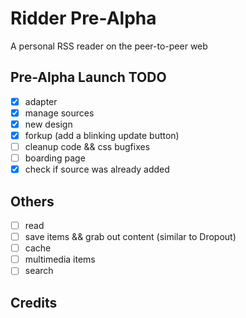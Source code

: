 # Ridder Pre-Alpha
A personal RSS reader on the peer-to-peer web

## Pre-Alpha Launch TODO

- [x] adapter
- [x] manage sources
- [x] new design
- [x] forkup (add a blinking update button)
- [ ] cleanup code && css bugfixes
- [ ] boarding page
- [x] check if source was already added

## Others
- [ ] read
- [ ] save items && grab out content (similar to Dropout)
- [ ] cache
- [ ] multimedia items
- [ ] search

## Credits
